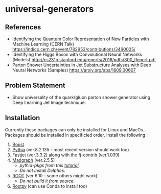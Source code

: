 # universal-generators

## References
- Identifying the Quantum Color Representation of New Particles with Machine Learning (CERN Talk)
  https://indico.cern.ch/event/782953/contributions/3460035/
- Identifying the Higgs Boson with Convolutional Neural Networks (Models)
  http://cs231n.stanford.edu/reports/2016/pdfs/300_Report.pdf
- Parton Shower Uncertainties in Jet Substructure Analyses with Deep Neural Networks (Samples)
  https://arxiv.org/abs/1609.00607


## Problem Statement
- Show universality of the quark/gluon parton shower generator using Deep Learning Jet Image technique.

## Installation
Currently these packages can only be installed for Linux and MacOs.
Packages should be installed in specificied order. Install the following :

1. [Boost](https://www.boost.org/)
2. [Pythia](http://home.thep.lu.se/Pythia/) (ver.8.2.135 - most recent version should work too)
3. [Fastjet](http://fastjet.fr/) (ver.3.3.2) along with the [fj-contrib](https://fastjet.hepforge.org/contrib/downloads/) (ver.1.039)
4. [Madgraph](https://launchpad.net/mg5amcnlo) (ver.2.5.5)
    - *pythia-pkgs from this [tutorial](https://twiki.cern.ch/twiki/bin/view/CMSPublic/MadgraphTutorial).*
    - *Do not install Delphes.*
5. [ROOT](https://root.cern.ch/downloading-root) (ver 6.10 - some others might work)
    - *Do not build it from source.* 
6. [Rootpy](http://www.rootpy.org/install.html) (can use Conda to install too)
